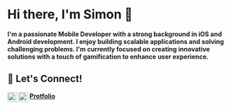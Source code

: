 <h1>Hi there, I'm Simon 👋</h1>
<b>I'm a passionate Mobile Developer with a strong background in iOS and Android development. I enjoy building scalable applications and solving challenging problems. I'm currently focused on creating innovative solutions with a touch of gamification to enhance user experience.</b>
  
<h2>🔗 Let's Connect!</h2>
<a href="https://www.linkedin.com/in/simon-chan-740422185/" target="_blank">
  <img align="left" alt="LinkedIn" width="22px" src="https://cdn.jsdelivr.net/npm/simple-icons@v3/icons/linkedin.svg" />
</a>
<a href="https://sites.google.com/view/sheungkit-portfolio/home" target="_blank">
  <b>Protfolio</b>
</a>
<a href="mailto:chansk3693@gmail.com" target="_blank">
  <img align="left" alt="Email" width="22px" src="https://cdn.jsdelivr.net/npm/simple-icons@v3/icons/google.svg" />
</a>
